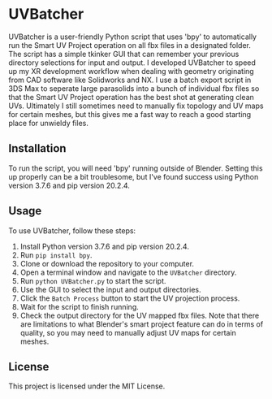 # UVBatcher
UVBatcher is a user-friendly Python script that uses 'bpy' to automatically run the Smart UV Project operation on all fbx files in a designated folder. The script has a simple tkinker GUI that can remember your previous directory selections for input and output. I developed UVBatcher to speed up my XR development workflow when dealing with geometry originating from CAD software like Solidworks and NX. I use a batch export script in 3DS Max to seperate large parasolids into a bunch of individual fbx files so that the Smart UV Project operation has the best shot at generating clean UVs. Ultimately I still sometimes need to manually fix topology and UV maps for certain meshes, but this gives me a fast way to reach a good starting place for unwieldy files.
## Installation
To run the script, you will need 'bpy' running outside of Blender. Setting this up properly can be a bit troublesome, but I've found success using Python version 3.7.6 and pip version 20.2.4. 
## Usage
To use UVBatcher, follow these steps:
1. Install Python version 3.7.6 and pip version 20.2.4.
2. Run `pip install bpy`.
3. Clone or download the repository to your computer.
4. Open a terminal window and navigate to the `UVBatcher` directory.
5. Run `python UVBatcher.py` to start the script.
6. Use the GUI to select the input and output directories.
7. Click the `Batch Process` button to start the UV projection process.
8. Wait for the script to finish running.
9. Check the output directory for the UV mapped fbx files.
Note that there are limitations to what Blender's smart project feature can do in terms of quality, so you may need to manually adjust UV maps for certain meshes.
## License 
This project is licensed under the MIT License.